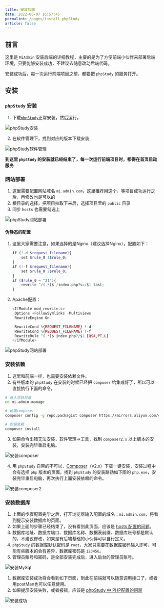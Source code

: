 ```yaml
---
title: 安装后端
date: 2022-06-07 16:57:45
permalink: /pages/install-phpStudy
article: false
---
```


## 前言

这里是 `MiAdmin` 安装后端的详细教程，主要的是为了方便前端小伙伴来部署后端环境，只要能够安装成功，不建议去随意改动后端代码。

安装成功后，每一次运行前端项目之前，都要把 `phpStudy` 的服务打开。



## 安装

### `phpStudy` 安装

1. 下载[`phpStudy`](https://www.xp.cn/)正常安装，然后运行。

<img :src="$withBase('/img/dev/phpStudy1.png')" alt="phpStudy安装">


2. 在软件管理下，找到对应的版本下载安装

<img :src="$withBase('/img/dev/phpStudy2.png')" alt="phpStudy软件管理">

**到这里 `phpStudy` 的安装就已经结束了，每一次运行前端项目时，都得在首页启动服务**

### 网站部署

1. 这里需要配置网站域名 `mi.admin.com`，这里推荐用这个，等项目成功运行之后，再修改也是可以的
2. 根目录的选择，把项目拉取下来后，选择项目里的 `public` 目录
3. 同步 `hosts` 也需要勾选上

<img :src="$withBase('/img/dev/phpStudy3.png')" alt="phpStudy网站部署">

#### 伪静态的配置

1. 这里大家需要注意，如果选择的是Nginx（建议选择Nginx），配置如下：

    ```php
    if (!-d $request_filename){
    	set $rule_0 1$rule_0;
    }
    if (!-f $request_filename){
    	set $rule_0 2$rule_0;
    }
    if ($rule_0 = "21"){
    	rewrite ^/(.*)$ /index.php?s=/$1 last;
    }
    ```
2. Apache配置：

    ```php
    <IfModule mod_rewrite.c>
     Options +FollowSymlinks -Multiviews
     RewriteEngine On
    
     RewriteCond %{REQUEST_FILENAME} !-d
     RewriteCond %{REQUEST_FILENAME} !-f
     RewriteRule ^(.*)$ index.php?/$1 [QSA,PT,L]
    </IfModule>
    ```

<img :src="$withBase('/img/dev/phpStudy4.png')" alt="phpStudy网站部署">

### 安装依赖

1. 这里和前端一样，也需要安装依赖文件。
2. 有些版本的 `phpStudy` 在安装的时候已经把 `composer` 给集成好了，所以可以直接执行下面的命令。

```bash
# 进入项目目录
cd mi-admin-manage

# 设置composer
composer config -g repo.packagist composer https://mirrors.aliyun.com/composer/

# 安装依赖
composer install
```

3. 如果命令出错无法安装，软件管理->工具，找到 `composer2.x` 以上版本的安装，安装完毕重启电脑。

<img :src="$withBase('/img/dev/composer1.png')" alt="安装composer">

4. 用 `phpStudy` 自带的不可以，[Composer](https://www.phpcomposer.com/)（v2.x）下载一键安装，安装过程中会有选择 `php` 版本的页面，找到 `phpStudy` 的安装路劲如下图的 `php.exe`，安装完毕重启电脑，再次执行上面安装依赖的命令。

<img :src="$withBase('/img/dev/composer2.png')" alt="安装composer2">



### 安装数据库

1. 上面的步骤配置完毕之后，打开浏览器输入配置的域名：`mi.admin.com`，将看到提示安装数据库的页面。
2. 如果上面的步骤已经结束了，没有看到此页面，应该是 [ hosts 配置的问题](/pages/install-hosts)。
3. 数据库地址、数据库端口、数据库名称、数据表前缀、数据库账号都是默认的，不建议修改，如果是有后端基础的小伙伴可以自行定义。
4. `phpStudy` 的数据库默认密码是 `root`，大家只需要在数据库密码输入即可，可能有些版本的会有差异，数据库密码是 `123456`。
5. 管理员账号和密码，是全部安装完成后，进入后台的管理员账号。

<img :src="$withBase('/img/dev/install1.png')" alt="安装MySql">

1. 数据库安装成功将会看到如下页面，到此在前端就可以随意调用接口了，或者用postMan也可以任意使用。
2. 如果提示安装失败，或者报错，应该是 [phpStudy 中 PHP配置的问题](/pages/install-hosts)

<img :src="$withBase('/img/dev/install2.png')" alt="安装成功">
